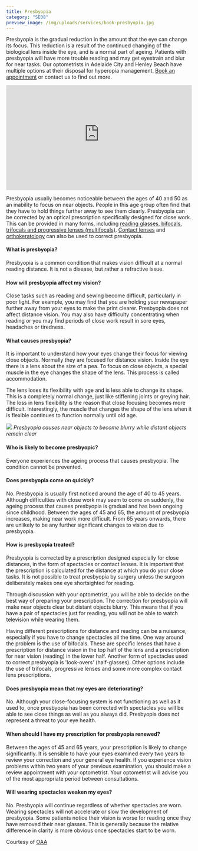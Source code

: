 ```yaml
---
title: Presbyopia
category: "SE08"
preview_image: /img/uploads/services/book-presbyopia.jpg
---
```


<div class="employee-heading">
<p>Presbyopia is the gradual reduction in the amount that the eye can change its focus. This reduction is a result of the continued changing of the biological lens inside the eye, and is a normal part of ageing. Patients with presbyopia will have more trouble reading and may get eyestrain and blur for near tasks. Our optometrists in Adelaide City and Henley Beach have multiple options at their disposal for hyperopia management. <a href="/what-we-do/myopia-control">Book an appointment</a> or contact us to find out more.</p>

<p><div class="myWrapper" style="position: relative; padding-bottom: 56.25%; height: 0;"><iframe frameborder="0" type="text/html" src="https://2689-2347.captiv8online.com/animations/embed/one/o-t?player_width=100%&player_height=100%&site_company_language=34&autostart=false" width="100%" height="100%" style="position:absolute;top:0;left:0;width:100%;height:100%;"></iframe></div></p>
</div>

Presbyopia usually becomes noticeable between the ages of 40 and 50 as an inability to focus on near objects. People in this age group often find that they have to hold things further away to see them clearly. Presbyopia can be corrected by an optical prescription specifically designed for close work. This can be provided in many forms, including [reading glasses, bifocals, trifocals and progressive lenses (multifocals)](/what-we-do/glasses). [Contact lenses](/what-we-do/contact-lenses) and [orthokeratology](/what-we-do/orthokeratology-corneal-reshaping) can also be used to correct presbyopia.

#### What is presbyopia?

Presbyopia is a common condition that makes vision difficult at a normal reading distance. It is not a disease, but rather a refractive issue.

#### How will presbyopia affect my vision?

Close tasks such as reading and sewing become difficult, particularly in poor light. For example, you may find that you are holding your newspaper further away from your eyes to make the print clearer. Presbyopia does not affect distance vision. You may also have difficulty concentrating when reading or you may find periods of close work result in sore eyes, headaches or tiredness.

#### What causes presbyopia?

It is important to understand how your eyes change their focus for viewing close objects. Normally they are focused for distance vision. Inside the eye there is a lens about the size of a pea. To focus on close objects, a special muscle in the eye changes the shape of the lens. This process is called accommodation.

The lens loses its flexibility with age and is less able to change its shape. This is a completely normal change, just like stiffening joints or greying hair. The loss in lens flexibility is the reason that close focusing becomes more difficult. Interestingly, the muscle that changes the shape of the lens when it is flexible continues to function normally until old age. 

![](/img/uploads/presbyopia.jpg)
_Presbyopia causes near objects to become blurry while distant objects remain clear_

#### Who is likely to become presbyopic?

Everyone experiences the ageing process that causes presbyopia. The condition cannot be prevented.

#### Does presbyopia come on quickly?

No. Presbyopia is usually first noticed around the age of 40 to 45 years. Although difficulties with close work may seem to come on suddenly, the ageing process that causes presbyopia is gradual and has been ongoing since childhood. Between the ages of 45 and 65, the amount of presbyopia increases, making near work more difficult. From 65 years onwards, there are unlikely to be any further significant changes to vision due to presbyopia.

#### How is presbyopia treated?

Presbyopia is corrected by a prescription designed especially for close distances, in the form of spectacles or contact lenses. It is important that the prescription is calculated for the distance at which you do your close tasks. It is not possible to treat presbyopia by surgery unless the surgeon deliberately makes one eye shortsighted for reading. 

Through discussion with your optometrist, you will be able to decide on the best way of preparing your prescription. The correction for presbyopia will make near objects clear but distant objects blurry. This means that if you have a pair of spectacles just for reading, you will not be able to watch television while wearing them.

Having different prescriptions for distance and reading can be a nuisance, especially if you have to change spectacles all the time. One way around the problem is the use of bifocals. These are specific lenses that have a prescription for distance vision in the top half of the lens and a prescription for near vision (reading) in the lower half. Another form of spectacles used to correct presbyopia is 'look-overs' (half-glasses). Other options include the use of trifocals, progressive lenses and some more complex contact lens prescriptions.

#### Does presbyopia mean that my eyes are deteriorating?

No. Although your close-focusing system is not functioning as well as it used to, once presbyopia has been corrected with spectacles you will be able to see close things as well as you always did. Presbyopia does not represent a threat to your eye health.

#### When should I have my prescription for presbyopia renewed?

Between the ages of 45 and 65 years, your prescription is likely to change significantly. It is sensible to have your eyes examined every two years to review your correction and your general eye health. If you experience vision problems within two years of your previous examination, you should make a review appointment with your optometrist. Your optometrist will advise you of the most appropriate period between consultations.

#### Will wearing spectacles weaken my eyes?

No. Presbyopia will continue regardless of whether spectacles are worn. Wearing spectacles will not accelerate or slow the development of presbyopia. Some patients notice their vision is worse for reading once they have removed their near glasses. This is generally because the relative difference in clarity is more obvious once spectacles start to be worn.

Courtesy of [OAA](http://www.optometrists.asn.au)
